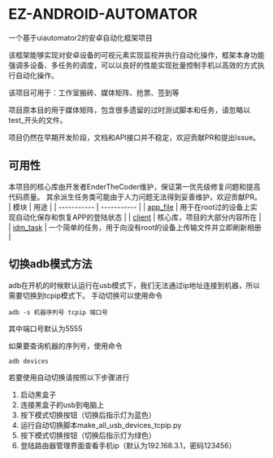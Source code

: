 # EZ-ANDROID-AUTOMATOR

一个基于uiautomator2的安卓自动化框架项目

该框架能够实现对安卓设备的可视元素实现监视并执行自动化操作，框架本身功能强调多设备、多任务的调度，可以以良好的性能实现批量控制手机以高效的方式执行自动化操作。

该项目可用于：工作室搬砖、媒体矩阵、抢票、签到等

项目原本目的用于媒体矩阵，包含很多遗留的过时测试脚本和任务，请忽略以test_开头的文件。

项目仍然在早期开发阶段，文档和API接口并不稳定，欢迎贡献PR和提出Issue。

## 可用性

本项目的核心库由开发者EnderTheCoder维护，保证第一优先级修复问题和提高代码质量。
其余派生任务类可能由于人力问题无法得到妥善维护，欢迎贡献PR。
| 模块      | 用途 |
| ----------- | ----------- |
| [app_file](ez_android_automator/app_file.py)     | 用于在root过的设备上实现自动化保存和恢复APP的登陆状态       |
| [client](ez_android_automator/client.py)   | 核心库，项目的大部分内容所在 |
| [idm_task](ez_android_automator/idm_task.py) | 一个简单的任务，用于向没有root的设备上传输文件并立即刷新相册 |

## 切换adb模式方法

adb在开机的时候默认运行在usb模式下，我们无法通过ip地址连接到机器，所以需要切换到tcpip模式下。
手动切换可以使用命令

```shell
adb -s 机器序列号 tcpip 端口号
```

其中端口号默认为5555

如果要查询机器的序列号，使用命令

```shell
adb devices
```

若要使用自动切换请按照以下步骤进行

1. 启动黑盒子
2. 连接黑盒子的usb到电脑上
3. 按下模式切换按钮（切换后指示灯为蓝色）
4. 运行自动切换脚本make_all_usb_devices_tcpip.py
5. 按下模式切换按钮（切换后指示灯为绿色）
6. 登陆路由器管理界面查看手机ip（默认为192.168.3.1，密码123456）
